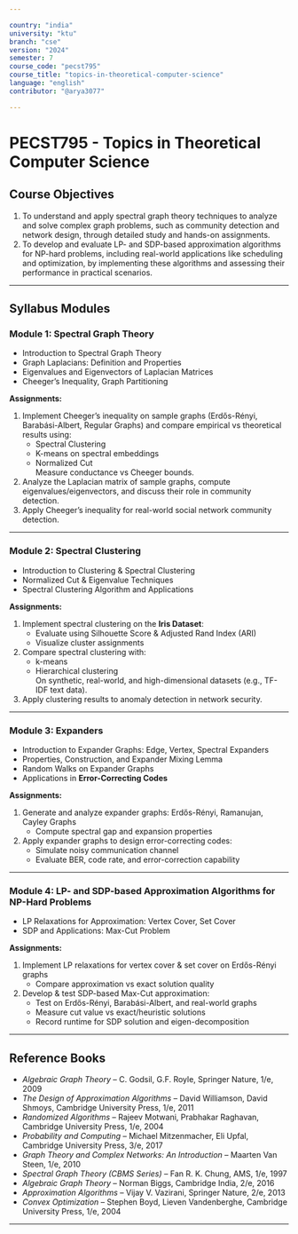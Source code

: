 ```yaml
---

country: "india"
university: "ktu"
branch: "cse"
version: "2024"
semester: 7
course_code: "pecst795"
course_title: "topics-in-theoretical-computer-science"
language: "english"
contributor: "@arya3077"

---
```


# PECST795 - Topics in Theoretical Computer Science

## Course Objectives

1. To understand and apply spectral graph theory techniques to analyze and solve complex graph problems, such as community detection and network design, through detailed study and hands-on assignments.  
2. To develop and evaluate LP- and SDP-based approximation algorithms for NP-hard problems, including real-world applications like scheduling and optimization, by implementing these algorithms and assessing their performance in practical scenarios.  

---

## Syllabus Modules

### Module 1: Spectral Graph Theory 
- Introduction to Spectral Graph Theory  
- Graph Laplacians: Definition and Properties  
- Eigenvalues and Eigenvectors of Laplacian Matrices  
- Cheeger’s Inequality, Graph Partitioning  

**Assignments:**  
1. Implement Cheeger’s inequality on sample graphs (Erdős-Rényi, Barabási-Albert, Regular Graphs) and compare empirical vs theoretical results using:  
   - Spectral Clustering  
   - K-means on spectral embeddings  
   - Normalized Cut  
   Measure conductance vs Cheeger bounds.  
2. Analyze the Laplacian matrix of sample graphs, compute eigenvalues/eigenvectors, and discuss their role in community detection.  
3. Apply Cheeger’s inequality for real-world social network community detection.  

---

### Module 2: Spectral Clustering
- Introduction to Clustering & Spectral Clustering  
- Normalized Cut & Eigenvalue Techniques  
- Spectral Clustering Algorithm and Applications  

**Assignments:**  
1. Implement spectral clustering on the **Iris Dataset**:  
   - Evaluate using Silhouette Score & Adjusted Rand Index (ARI)  
   - Visualize cluster assignments  
2. Compare spectral clustering with:  
   - k-means  
   - Hierarchical clustering  
   On synthetic, real-world, and high-dimensional datasets (e.g., TF-IDF text data).  
3. Apply clustering results to anomaly detection in network security.  

---

### Module 3: Expanders 

- Introduction to Expander Graphs: Edge, Vertex, Spectral Expanders  
- Properties, Construction, and Expander Mixing Lemma  
- Random Walks on Expander Graphs  
- Applications in **Error-Correcting Codes**  

**Assignments:**  
1. Generate and analyze expander graphs: Erdős-Rényi, Ramanujan, Cayley Graphs  
   - Compute spectral gap and expansion properties  
2. Apply expander graphs to design error-correcting codes:  
   - Simulate noisy communication channel  
   - Evaluate BER, code rate, and error-correction capability  

---

### Module 4: LP- and SDP-based Approximation Algorithms for NP-Hard Problems 

- LP Relaxations for Approximation: Vertex Cover, Set Cover  
- SDP and Applications: Max-Cut Problem  

**Assignments:**  
1. Implement LP relaxations for vertex cover & set cover on Erdős-Rényi graphs  
   - Compare approximation vs exact solution quality  
2. Develop & test SDP-based Max-Cut approximation:  
   - Test on Erdős-Rényi, Barabási-Albert, and real-world graphs  
   - Measure cut value vs exact/heuristic solutions  
   - Record runtime for SDP solution and eigen-decomposition  

---

## Reference Books

- *Algebraic Graph Theory* – C. Godsil, G.F. Royle, Springer Nature, 1/e, 2009  
- *The Design of Approximation Algorithms* – David Williamson, David Shmoys, Cambridge University Press, 1/e, 2011  
- *Randomized Algorithms* – Rajeev Motwani, Prabhakar Raghavan, Cambridge University Press, 1/e, 2004  
- *Probability and Computing* – Michael Mitzenmacher, Eli Upfal, Cambridge University Press, 3/e, 2017  
- *Graph Theory and Complex Networks: An Introduction* – Maarten Van Steen, 1/e, 2010  
- *Spectral Graph Theory (CBMS Series)* – Fan R. K. Chung, AMS, 1/e, 1997  
- *Algebraic Graph Theory* – Norman Biggs, Cambridge India, 2/e, 2016  
- *Approximation Algorithms* – Vijay V. Vazirani, Springer Nature, 2/e, 2013  
- *Convex Optimization* – Stephen Boyd, Lieven Vandenberghe, Cambridge University Press, 1/e, 2004  

---
